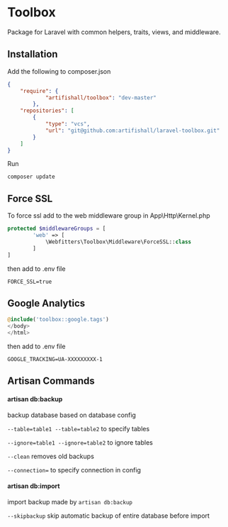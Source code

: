 # Toolbox

Package for Laravel with common helpers, traits, views, and middleware.

## Installation

Add the following to composer.json
```json
{
    "require": {
            "artifishall/toolbox": "dev-master"
        },
    "repositories": [
        {
            "type": "vcs",
            "url": "git@github.com:artifishall/laravel-toolbox.git"
        }
    ]
}
```

Run
```
composer update
```

## Force SSL
To force ssl add to the web middleware group in App\Http\Kernel.php
```php
protected $middlewareGroups = [
        'web' => [
            \Webfitters\Toolbox\Middleware\ForceSSL::class
        ]
]
```

then add to .env file
```
FORCE_SSL=true
```

## Google Analytics

```php
@include('toolbox::google.tags')
</body>
</html>
```

then add to .env file
```
GOOGLE_TRACKING=UA-XXXXXXXXX-1
```

## Artisan Commands

#### artisan db:backup
backup database based on database config

`--table=table1 --table=table2` to specify tables

`--ignore=table1 --ignore=table2` to ignore tables

`--clean` removes old backups

`--connection=` to specify connection in config

#### artisan db:import
import backup made by `artisan db:backup`

`--skipbackup` skip automatic backup of entire database before import
